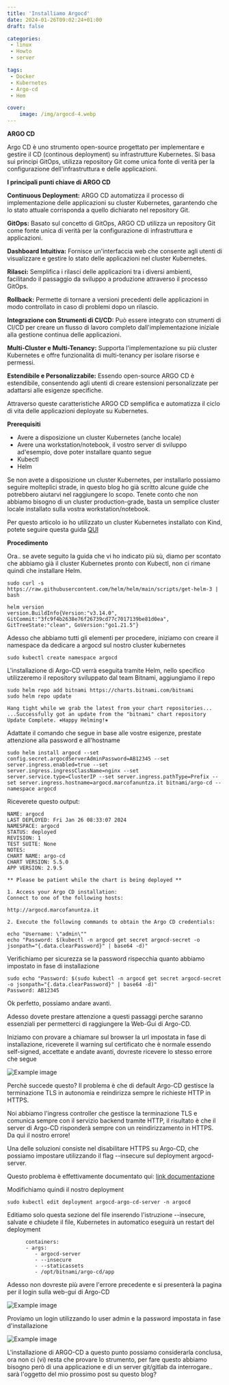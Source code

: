 ```yaml
---
title: 'Installiamo Argocd'
date: 2024-01-26T09:02:24+01:00
draft: false

categories:
 - linux
 - Howto
 - server

tags:
 - Docker
 - Kubernetes
 - Argo-cd
 - Hem

cover:
    image: /img/argocd-4.webp
---
```





**ARGO CD**

Argo CD è uno strumento open-source progettato per implementare e gestire il CD (continous deployment) su infrastrutture Kubernetes. 
Si basa sui principi GitOps, utilizza repository Git come unica fonte di verità per la configurazione dell'infrastruttura e delle applicazioni. 

**I principali punti chiave di ARGO CD**

**Continuous Deployment:** ARGO CD automatizza il processo di implementazione delle applicazioni su cluster Kubernetes, garantendo che lo stato attuale corrisponda a quello dichiarato nel repository Git.

**GitOps:** Basato sul concetto di GitOps, ARGO CD utilizza un repository Git come fonte unica di verità per la configurazione di infrastruttura e applicazioni.

**Dashboard Intuitiva:** Fornisce un'interfaccia web che consente agli utenti di visualizzare e gestire lo stato delle applicazioni nel cluster Kubernetes.

**Rilasci:** Semplifica i rilasci delle applicazioni tra i diversi ambienti, facilitando il passaggio da sviluppo a produzione attraverso il processo GitOps.

**Rollback:** Permette di tornare a versioni precedenti delle applicazioni in modo controllato in caso di problemi dopo un rilascio.

**Integrazione con Strumenti di CI/CD:** Può essere integrato con strumenti di CI/CD per creare un flusso di lavoro completo dall'implementazione iniziale alla gestione continua delle applicazioni.

**Multi-Cluster e Multi-Tenancy:** Supporta l'implementazione su più cluster Kubernetes e offre funzionalità di multi-tenancy per isolare risorse e permessi.

**Estendibile e Personalizzabile:** Essendo open-source ARGO CD è estendibile, consentendo agli utenti di creare estensioni personalizzate per adattarsi alle esigenze specifiche.



Attraverso queste caratteristiche ARGO CD semplifica e automatizza il ciclo di vita delle applicazioni deployate su Kubernetes.


**Prerequisiti**

- Avere a disposizione un cluster Kubernetes (anche locale)
- Avere una workstation/notebook, il vostro server di sviluppo ad'esempio, dove poter installare quanto segue
- Kubectl
- Helm


Se non avete a disposizione un cluster Kubernetes, per installarlo possiamo seguire molteplici strade, in questo blog ho già scritto alcune guide che potrebbero aiutarvi nel raggiungere lo scopo. Tenete conto che non abbiamo bisogno di un cluster production-grade, basta un semplice cluster locale installato sulla vostra workstation/notebook.

Per questo articolo io ho utilizzato un cluster Kubernetes installato con Kind, potete seguire questa guida [QUI](https://marcofanuntza.it/posts/proviamo-kubernetes-con-kind/)

**Procedimento**

Ora.. se avete seguito la guida che vi ho indicato più sù, diamo per scontato che abbiamo già il cluster Kubernetes pronto con Kubectl, non ci rimane quindi che installare Helm.

    sudo curl -s https://raw.githubusercontent.com/helm/helm/main/scripts/get-helm-3 | bash

    helm version
    version.BuildInfo{Version:"v3.14.0", GitCommit:"3fc9f4b2638e76f26739cd77c7017139be81d0ea", GitTreeState:"clean", GoVersion:"go1.21.5"}


Adesso che abbiamo tutti gli elementi per procedere, iniziamo con creare il namespace da dedicare a argocd sul nostro cluster kubernetes

    sudo kubectl create namespace argocd


L'installazione di Argo-CD verrà eseguita tramite Helm, nello specifico utilizzeremo il repository sviluppato dal team Bitnami, aggiungiamo il repo

    sudo helm repo add bitnami https://charts.bitnami.com/bitnami
    sudo helm repo update

    Hang tight while we grab the latest from your chart repositories...
    ...Successfully got an update from the "bitnami" chart repository
    Update Complete. ⎈Happy Helming!⎈

Adattate il comando che segue in base alle vostre esigenze, prestate attenzione alla password e all'hostname

    sudo helm install argocd --set config.secret.argocdServerAdminPassword=AB12345 --set server.ingress.enabled=true --set server.ingress.ingressClassName=nginx --set server.service.type=ClusterIP --set server.ingress.pathType=Prefix --set server.ingress.hostname=argocd.marcofanuntza.it bitnami/argo-cd --namespace argocd

Riceverete questo output:

    NAME: argocd
    LAST DEPLOYED: Fri Jan 26 08:33:07 2024
    NAMESPACE: argocd
    STATUS: deployed
    REVISION: 1
    TEST SUITE: None
    NOTES:
    CHART NAME: argo-cd
    CHART VERSION: 5.5.0
    APP VERSION: 2.9.5

    ** Please be patient while the chart is being deployed **

    1. Access your Argo CD installation:
    Connect to one of the following hosts:

    http://argocd.marcofanuntza.it

    2. Execute the following commands to obtain the Argo CD credentials:

    echo "Username: \"admin\""
    echo "Password: $(kubectl -n argocd get secret argocd-secret -o jsonpath="{.data.clearPassword}" | base64 -d)"

Verifichiamo per sicurezza se la password rispecchia quanto abbiamo impostato in fase di installazione

    sudo echo "Password: $(sudo kubectl -n argocd get secret argocd-secret -o jsonpath="{.data.clearPassword}" | base64 -d)"
    Password: AB12345

Ok perfetto, possiamo andare avanti. 

Adesso dovete prestare attenzione a questi passaggi perche saranno essenziali per permetterci di raggiungere la Web-Gui di Argo-CD.

Iniziamo con provare a chiamare sul browser la url impostata in fase di installazione, riceverete il warning sul certificato che è normale essendo self-signed, accettate e andate avanti, dovreste ricevere lo stesso errore che segue

![Example image](/img/argocd-1.webp)

Perchè succede questo? Il problema è che di default Argo-CD gestisce la terminazione TLS in autonomia e reindirizza sempre le richieste HTTP in HTTPS. 

Noi abbiamo l'ingress controller che gestisce la terminazione TLS e comunica sempre con il servizio backend tramite HTTP, il risultato è che il server di Argo-CD risponderà sempre con un reindirizzamento in HTTPS. Da quì il nostro errore! 

Una delle soluzioni consiste nel disabilitare HTTPS su Argo-CD, che possiamo impostare utilizzando il flag --insecure sul deployment argocd-server.

Questo problema è effettivamente documentato qui: [link documentazione](https://argo-cd.readthedocs.io/en/stable/operator-manual/ingress/#option-2-multiple-ingress-objects-and-hosts)

Modifichiamo quindi il nostro deployment

    sudo kubectl edit deployment argocd-argo-cd-server -n argocd

Editiamo solo questa sezione del file inserendo l'istruzione --insecure, salvate e chiudete il file, Kubernetes in automatico eseguirà un restart del deployment

          containers:
          - args:
             - argocd-server
             - --insecure
             - --staticassets
             - /opt/bitnami/argo-cd/app


Adesso non dovreste più avere l'errore precedente e si presenterà la pagina per il login sulla web-gui di Argo-CD

![Example image](/img/argocd-2.webp)

Proviamo un login utilizzando lo user admin e la password impostata in fase d'installazione

![Example image](/img/argocd-3.webp)

L'installazione di ARGO-CD a questo punto possiamo considerarla conclusa, ora non ci (vi) resta che provare lo strumento, per fare questo abbiamo bisogno però di una applicazione e di un server git/gitlab da interrogare.. sarà l'oggetto del mio prossimo post su questo blog?




